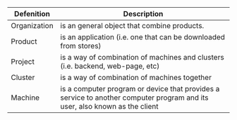 |Defenition | Description |
| ------ | ------ |
| Organization |is an general object that combine products. |
| Product |is an application (i.e. one that can be downloaded from stores)|
| Project| is a way of combination of machines and clusters (i.e. backend, web-page, etc) |
| Cluster | is a way of combination of machines together |
| Machine| is a computer program or device that provides a service to another computer program and its user, also known as the client|
